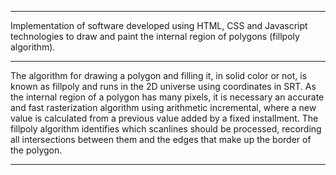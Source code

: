 ***
Implementation of software developed using HTML, CSS and Javascript technologies to draw and paint the internal region of polygons (fillpoly algorithm).
***
The algorithm for drawing a polygon and filling it, in solid color or not, is known as fillpoly and runs in the 2D universe using coordinates in SRT.
As the internal region of a polygon has many pixels, it is necessary an accurate and fast rasterization algorithm using arithmetic incremental, where a new value is calculated from a previous value added by a fixed installment.
The fillpoly algorithm identifies which scanlines should be processed, recording all intersections between them and the edges that make up the border of the polygon.
***
